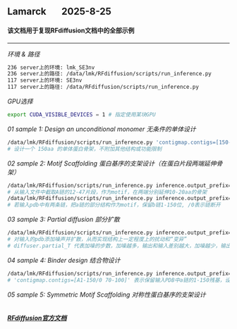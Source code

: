 ## Lamarck &nbsp; &nbsp; &nbsp; 2025-8-25
#### 该文档用于复现RFdiffusion文档中的全部示例
---

*环境 & 路径*
```bash
236 server上的环境: lmk_SE3nv
236 server上的路径: /data/lmk/RFdiffusion/scripts/run_inference.py
117 server上的环境: SE3nv
117 server上的路径: /data/RFdiffusion/scripts/run_inference.py
```

*GPU选择*
```bash
export CUDA_VISIBLE_DEVICES = 1 # 指定使用某块GPU
```

*01  sample 1: Design an unconditional monomer 无条件的单体设计*
```bash
/data/lmk/RFdiffusion/scripts/run_inference.py 'contigmap.contigs=[150-150]' inference.output_prefix=outputs_pdb/output inference.num_designs=10
# 设计一个 150aa 的单体蛋白骨架，不附加其他结构或功能限制
```

*02  sample 2: Motif Scaffolding 蛋白基序的支架设计（在蛋白片段两端延伸骨架）*
```bash
/data/lmk/RFdiffusion/scripts/run_inference.py inference.output_prefix=outputs_pdb/output inference.input_pdb=input.pdb 'contigmap.contigs=[10-20/A12-47/10-20]' inference.num_designs=3
# 从输入文件中截取A链的12-47片段，作为motif，在两端分别延伸10-20aa的骨架
/data/lmk/RFdiffusion/scripts/run_inference.py inference.output_prefix=outputs_pdb/output inference.input_pdb=input.pdb 'contigmap.contigs=[5-15/A10-25/30-40/0 B1-150]' inference.num_designs=3
# 若输入pdb中有两条链，把a链的部分结构作为motif，保留b链1-150位, /0表示链断开
```

*03  sample 3: Partial diffusion 部分扩散*
```bash
/data/lmk/RFdiffusion/scripts/run_inference.py inference.output_prefix=outputs_pdb/output inference.input_pdb=input.pdb 'contigmap.contigs=[150-150]' inference.num_designs=10 diffuser.partial_T=10
# 对输入的pdb添加噪声并扩散，从而实现结构上一定程度上的扰动和“变异”
# diffuser.partial_T 代表加噪的步数，加噪越多，输出和输入差别越大，加噪越少，输出和输入越相似
```

*04  sample 4: Binder design 结合物设计*
```bash
/data/lmk/RFdiffusion/scripts/run_inference.py inference.output_prefix=outputs_pdb/output inference.input_pdb=input.pdb 'contigmap.contigs=[A1-150/0 70-100]' 'ppi.hotspot_res=[A15,A11,A8]' inference.num_designs=10 denoiser.noise_scale_ca=0 denoiser.noise_scale_frame=0
# 'contigmap.contigs=[A1-150/0 70-100]' 表示保留输入PDB中a链的1-150残基，设计一条70-100aa的binder，期望结合在'ppi.hotspot_res=[A15,A11,A8]'
```

*05  sample 5: Symmetric Motif Scaffolding 对称性蛋白基序的支架设计*
```bash

```

##### [RFdiffusion官方文档](https://github.com/RosettaCommons/RFdiffusion)










































